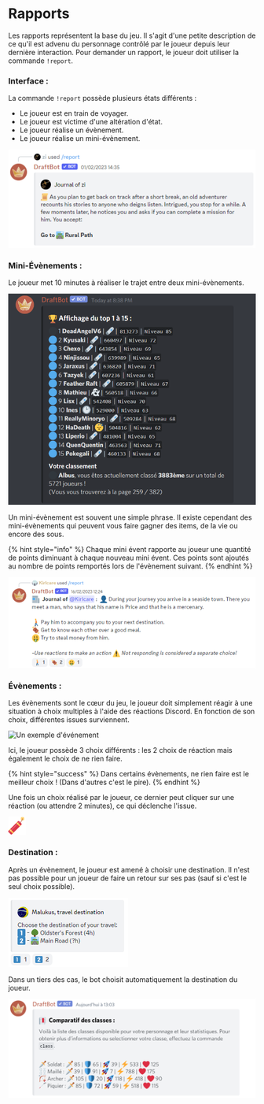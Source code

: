 # Rapports

Les rapports représentent la base du jeu. Il s'agit d'une petite description de ce qu'il est advenu du personnage contrôlé par le joueur depuis leur dernière interaction. Pour demander un rapport, le joueur doit utiliser la commande `!report`.

### Interface :

La commande `!report` possède plusieurs états différents :

* Le joueur est en train de voyager.
* Le joueur est victime d'une altération d'état.
* Le joueur réalise un évènement.
* Le joueur réalise un mini-évènement.

![Interface de la commande report quand le joueur est en train de voyager](../.gitbook/assets/image%20%2856%29.png)

### Mini-Évènements : 

Le joueur met 10 minutes à réaliser le trajet entre deux mini-évènements.

![Un exemple de mini-&#xE9;v&#xE8;nement](../.gitbook/assets/image%20%2849%29.png)

Un mini-évènement est souvent une simple phrase. Il existe cependant des mini-évènements qui peuvent vous faire gagner des items, de la vie ou encore des sous.

{% hint style="info" %}
Chaque mini évent rapporte au joueur une quantité de points diminuant à chaque nouveau mini évent. Ces points sont ajoutés au nombre de points remportés lors de l'évènement suivant.
{% endhint %}

![Une fois le mini-&#xE9;v&#xE8;nement pass&#xE9;, il appara&#xEE;t sur la carte.](../.gitbook/assets/image%20%2852%29.png)

### Évènements :

Les évènements sont le cœur du jeu, le joueur doit simplement réagir à une situation à choix multiples à l'aide des réactions Discord. En fonction de son choix, différentes issues surviennent.

![Un exemple d&apos;&#xE9;v&#xE9;nement](../.gitbook/assets/image%20%2846%29.png)

Ici, le joueur possède 3 choix différents : les 2 choix de réaction mais également le choix de ne rien faire.

{% hint style="success" %}
Dans certains évènements, ne rien faire est le meilleur choix ! \(Dans d'autres c'est le pire\).
{% endhint %}

Une fois un choix réalisé par le joueur, ce dernier peut cliquer sur une réaction \(ou attendre 2 minutes\), ce qui déclenche l'issue.

![Un exemple d&apos;issue](../.gitbook/assets/image%20%2850%29.png)

### Destination :

Après un évènement, le joueur est amené à choisir une destination. Il n'est pas possible pour un joueur de faire un retour sur ses pas \(sauf si c'est le seul choix possible\).

![Exemple de choix de destination](../.gitbook/assets/image%20%2855%29.png)

Dans un tiers des cas, le bot choisit automatiquement la destination du joueur. 

![Voil&#xE0; votre information sur votre destination](../.gitbook/assets/image%20%2848%29.png)

### 

